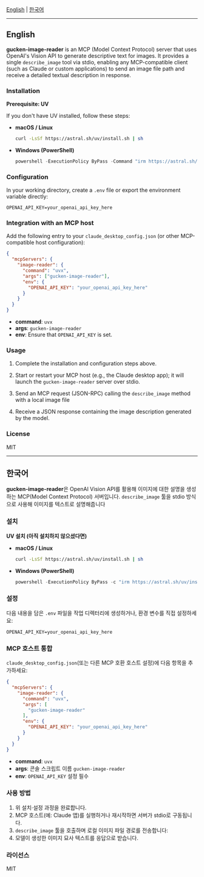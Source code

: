 [English](#english) | [한국어](#한국어)

---

## English

**gucken-image-reader** is an MCP (Model Context Protocol) server that uses OpenAI's Vision API to generate descriptive text for images. It provides a single `describe_image` tool via stdio, enabling any MCP-compatible client (such as Claude or custom applications) to send an image file path and receive a detailed textual description in response.

### Installation

**Prerequisite: UV**

If you don't have UV installed, follow these steps:

* **macOS / Linux**

  ```bash
  curl -LsSf https://astral.sh/uv/install.sh | sh
  ```

* **Windows (PowerShell)**

  ```powershell
  powershell -ExecutionPolicy ByPass -Command "irm https://astral.sh/uv/install.ps1 | iex"
  ```

### Configuration

In your working directory, create a `.env` file or export the environment variable directly:

```dotenv
OPENAI_API_KEY=your_openai_api_key_here
```

### Integration with an MCP host

Add the following entry to your `claude_desktop_config.json` (or other MCP-compatible host configuration):

```json
{
  "mcpServers": {
    "image-reader": {
      "command": "uvx",
      "args": ["gucken-image-reader"],
      "env": {
        "OPENAI_API_KEY": "your_openai_api_key_here"
      }
    }
  }
}
```

* **command**: `uvx`
* **args**: `gucken-image-reader`
* **env**: Ensure that `OPENAI_API_KEY` is set.

### Usage

1. Complete the installation and configuration steps above.

2. Start or restart your MCP host (e.g., the Claude desktop app); it will launch the `gucken-image-reader` server over stdio.

3. Send an MCP request (JSON-RPC) calling the `describe_image` method with a local image file 

4. Receive a JSON response containing the image description generated by the model.

### License

MIT

---

## 한국어

**gucken-image-reader**은 OpenAI Vision API를 활용해 이미지에 대한 설명을 생성하는 MCP(Model Context Protocol) 서버입니다. `describe_image` 툴을 stdio 방식으로 사용해 이미지를 텍스트로 설명해줍니다

### 설치

**UV 설치 (아직 설치하지 않으셨다면)**

* **macOS / Linux**

  ```bash
  curl -LsSf https://astral.sh/uv/install.sh | sh
  ```
* **Windows (PowerShell)**

  ```powershell
  powershell -ExecutionPolicy ByPass -c "irm https://astral.sh/uv/install.ps1 | iex"
  ```

### 설정

다음 내용을 담은 `.env` 파일을 작업 디렉터리에 생성하거나, 환경 변수를 직접 설정하세요:

```dotenv
OPENAI_API_KEY=your_openai_api_key_here
```

### MCP 호스트 통합

`claude_desktop_config.json`(또는 다른 MCP 호환 호스트 설정)에 다음 항목을 추가하세요:

```json
{
  "mcpServers": {
    "image-reader": {
      "command": "uvx",
      "args": [
        "gucken-image-reader"
      ],
      "env": {
        "OPENAI_API_KEY": "your_openai_api_key_here"
      }
    }
  }
}
```

* **command**: `uvx`
* **args**: 콘솔 스크립트 이름 `gucken-image-reader`
* **env**: `OPENAI_API_KEY` 설정 필수

### 사용 방법

1. 위 설치·설정 과정을 완료합니다.
2. MCP 호스트(예: Claude 앱)를 실행하거나 재시작하면 서버가 stdio로 구동됩니다.
3. `describe_image` 툴을 호출하며 로컬 이미지 파일 경로를 전송합니다:
4. 모델이 생성한 이미지 묘사 텍스트를 응답으로 받습니다.

### 라이선스

MIT